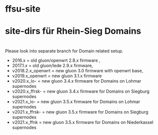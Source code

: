 # ffsu-site
# site-dirs für Rhein-Sieg Domains
#
Please look into separate branch for Domain related setup.

- 2016.x = old gluon/openwrt 2.8.x firmware ,
- 2017.1.x = old gluon/lede 2.9.x firmware,
- v2018.2.x_openwrt = new gluon 3.0 firmware with openwrt base,
- v2019.x_openwrt = new gluon 3.1.x firmware 
- v2020.x_lo- = new gluon 3.4.x firmware for Domains on Lohmar supernodes
- v2020.x_ffrsk- = new gluon 3.4.x firmware for Domains on Siegburg supernodes
- v2021.x_lo- = new gluon 3.5.x firmware for Domains on Lohmar supernodes
- v2021.x_ffrsk- = new gluon 3.5.x firmware for Domains on Siegburg supernodes
- v2021.x_ffnk = new gluon 3.5.x firmware for Domains on Niederkassel supernodes
